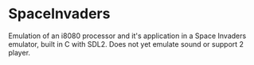 # SpaceInvaders
Emulation of an i8080 processor and it's application in a Space Invaders emulator, built in C with SDL2. Does not yet emulate sound or support 2 player.
